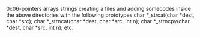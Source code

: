 0x06-pointers arrays strings
creating a files and adding somecodes inside the above directories with the following prototypes
char *_strcat(char *dest, char *src);
char *_strncat(char *dest, char *src, int n);
char *_strncpy(char *dest, char *src, int n);
etc.

